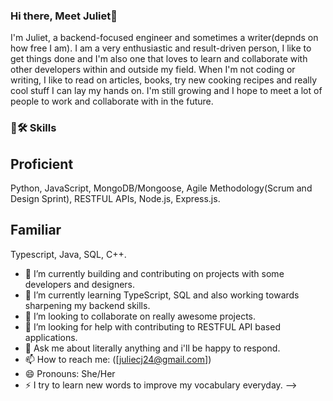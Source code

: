 ### Hi there, Meet Juliet👋

I'm Juliet, a backend-focused engineer and sometimes a writer(depnds on how free I am). I am a very enthusiastic and result-driven person, I like to get things done and I'm also one that loves to learn and collaborate with other developers within and outside my field.
When I'm not coding or writing, I like to read on articles, books, try new cooking recipes and really cool stuff I can lay my hands on.
I'm still growing and I hope to meet a lot of people to work and collaborate with in the future.

### 🦾🛠 Skills
## Proficient
Python,
JavaScript,
MongoDB/Mongoose,
Agile Methodology(Scrum and Design Sprint),
RESTFUL APIs,
Node.js,
Express.js.

## Familiar
Typescript,
Java,
SQL,
C++.


- 🔭 I’m currently building and contributing on projects with some developers and designers. 
- 🌱 I’m currently learning TypeScript, SQL and also working towards sharpening my backend skills.
- 👯 I’m looking to collaborate on really awesome projects.
- 🤔 I’m looking for help with contributing to RESTFUL API based applications.
- 💬 Ask me about literally anything and i'll be happy to respond.
- 📫 How to reach me: ([juliecj24@gmail.com])
- 😄 Pronouns: She/Her
- ⚡ I try to learn new words to improve my vocabulary everyday.
-->
